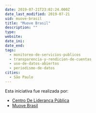 ```yaml
---
date: 2019-07-21T23:02:24.000Z
date_last_modified: 2019-07-21
uid: muove-brasil
title: "Muove Brasil"
description: ""
type: 
website: 
date_ini: 
date_end: 
tags:
  - monitoreo-de-servicios-publicos
  - transparencia-y-rendicion-de-cuentas
  - uso-de-datos-abiertos
  - periodismo-de-datos
cities: 
  - São Paulo
---
```


Esta iniciativa fue realizada por:

- [Centro De Liderança Pública](/i/centro-de-lideranca-publica.html)
- [Muove Brasil](/i/muove-brasil.html)
